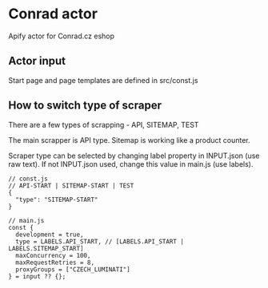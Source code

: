# Conrad actor
Apify actor for Conrad.cz eshop

## Actor input
Start page and page templates are defined in src/const.js

## How to switch type of scraper

There are a few types of scrapping - API, SITEMAP, TEST

The main scrapper is API type.
Sitemap is working like a product counter.

Scraper type can be selected by changing label property in INPUT.json (use raw text).
If not INPUT.json used, change this value in main.js (use labels).

```
// const.js
// API-START | SITEMAP-START | TEST
{
  "type": "SITEMAP-START"
}

```


```
// main.js
const {
  development = true,
  type = LABELS.API_START, // [LABELS.API_START | LABELS.SITEMAP_START]
  maxConcurrency = 100,
  maxRequestRetries = 8,
  proxyGroups = ["CZECH_LUMINATI"]
} = input ?? {};
```


